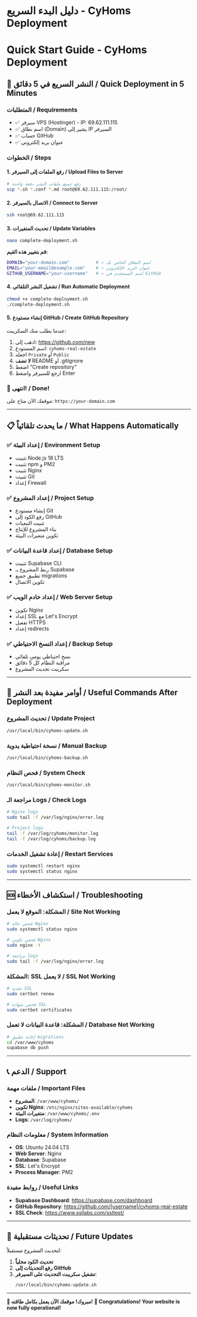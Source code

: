 # دليل البدء السريع - CyHoms Deployment
# Quick Start Guide - CyHoms Deployment

## 🚀 النشر السريع في 5 دقائق / Quick Deployment in 5 Minutes

### المتطلبات / Requirements
- ✅ سيرفر VPS (Hostinger) - IP: 69.62.111.115
- ✅ اسم نطاق (Domain) يشير إلى IP السيرفر
- ✅ حساب GitHub
- ✅ عنوان بريد إلكتروني

### الخطوات / Steps

#### 1. رفع الملفات إلى السيرفر / Upload Files to Server
```bash
# رفع جميع ملفات النشر دفعة واحدة
scp *.sh *.conf *.md root@69.62.111.115:/root/
```

#### 2. الاتصال بالسيرفر / Connect to Server
```bash
ssh root@69.62.111.115
```

#### 3. تحديث المتغيرات / Update Variables
```bash
nano complete-deployment.sh
```

**قم بتغيير هذه القيم:**
```bash
DOMAIN="your-domain.com"          # → اسم النطاق الخاص بك
EMAIL="your-email@example.com"    # → عنوان البريد الإلكتروني
GITHUB_USERNAME="your-username"   # → اسم المستخدم في GitHub
```

#### 4. تشغيل النشر التلقائي / Run Automatic Deployment
```bash
chmod +x complete-deployment.sh
./complete-deployment.sh
```

#### 5. إنشاء مستودع GitHub / Create GitHub Repository
عندما يطلب منك السكريبت:
1. اذهب إلى: https://github.com/new
2. اسم المستودع: `cyhoms-real-estate`
3. اجعله `Private` أو `Public`
4. **لا تضف** README أو .gitignore
5. اضغط "Create repository"
6. ارجع للسيرفر واضغط Enter

### 🎉 انتهى! / Done!

موقعك الآن متاح على: `https://your-domain.com`

---

## 📋 ما يحدث تلقائياً / What Happens Automatically

### ✅ إعداد البيئة / Environment Setup
- تثبيت Node.js 18 LTS
- تثبيت npm و PM2
- تثبيت Nginx
- تثبيت Git
- إعداد Firewall

### ✅ إعداد المشروع / Project Setup
- إنشاء مستودع Git
- رفع الكود إلى GitHub
- تثبيت التبعيات
- بناء المشروع للإنتاج
- تكوين متغيرات البيئة

### ✅ إعداد قاعدة البيانات / Database Setup
- تثبيت Supabase CLI
- ربط المشروع بـ Supabase
- تطبيق جميع migrations
- تكوين الاتصال

### ✅ إعداد خادم الويب / Web Server Setup
- تكوين Nginx
- إعداد SSL مع Let's Encrypt
- تفعيل HTTPS
- إعداد redirects

### ✅ إعداد النسخ الاحتياطي / Backup Setup
- نسخ احتياطي يومي تلقائي
- مراقبة النظام كل 5 دقائق
- سكريبت تحديث المشروع

---

## 🔧 أوامر مفيدة بعد النشر / Useful Commands After Deployment

### تحديث المشروع / Update Project
```bash
/usr/local/bin/cyhoms-update.sh
```

### نسخة احتياطية يدوية / Manual Backup
```bash
/usr/local/bin/cyhoms-backup.sh
```

### فحص النظام / System Check
```bash
/usr/local/bin/cyhoms-monitor.sh
```

### مراجعة الـ Logs / Check Logs
```bash
# Nginx logs
sudo tail -f /var/log/nginx/error.log

# Project logs
tail -f /var/log/cyhoms/monitor.log
tail -f /var/log/cyhoms/backup.log
```

### إعادة تشغيل الخدمات / Restart Services
```bash
sudo systemctl restart nginx
sudo systemctl status nginx
```

---

## 🆘 استكشاف الأخطاء / Troubleshooting

### المشكلة: الموقع لا يعمل / Site Not Working
```bash
# فحص حالة Nginx
sudo systemctl status nginx

# فحص تكوين Nginx
sudo nginx -t

# مراجعة logs
sudo tail -f /var/log/nginx/error.log
```

### المشكلة: SSL لا يعمل / SSL Not Working
```bash
# تجديد SSL
sudo certbot renew

# فحص شهادة SSL
sudo certbot certificates
```

### المشكلة: قاعدة البيانات لا تعمل / Database Not Working
```bash
# إعادة تطبيق migrations
cd /var/www/cyhoms
supabase db push
```

---

## 📞 الدعم / Support

### ملفات مهمة / Important Files
- **المشروع**: `/var/www/cyhoms/`
- **تكوين Nginx**: `/etc/nginx/sites-available/cyhoms`
- **متغيرات البيئة**: `/var/www/cyhoms/.env`
- **Logs**: `/var/log/cyhoms/`

### معلومات النظام / System Information
- **OS**: Ubuntu 24.04 LTS
- **Web Server**: Nginx
- **Database**: Supabase
- **SSL**: Let's Encrypt
- **Process Manager**: PM2

### روابط مفيدة / Useful Links
- **Supabase Dashboard**: https://supabase.com/dashboard
- **GitHub Repository**: https://github.com/[username]/cyhoms-real-estate
- **SSL Check**: https://www.ssllabs.com/ssltest/

---

## 🔄 تحديثات مستقبلية / Future Updates

لتحديث المشروع مستقبلاً:

1. **تحديث الكود محلياً**
2. **رفع التحديثات إلى GitHub**
3. **تشغيل سكريبت التحديث على السيرفر**:
   ```bash
   /usr/local/bin/cyhoms-update.sh
   ```

---

**🎉 مبروك! موقعك الآن يعمل بكامل طاقته!**
**🎉 Congratulations! Your website is now fully operational!**
